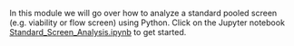 In this module we will go over how to analyze a standard pooled screen (e.g. viability or flow screen) using Python. 
Click on the Jupyter notebook [Standard_Screen_Analysis.ipynb](Standard_Screen_Analysis.ipynb) to get started.